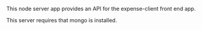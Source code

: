 This node server app provides an API for the expense-client front end app.

This server requires that mongo is installed.

